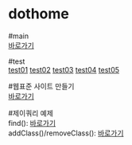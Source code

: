 # dothome

#main<br>
<a href="https://hyunseo418.github.io/dothome/index.html">바로가기</a>

#test<br>
<a href="https://hyunseo418.github.io/dothome/test/test01.html">test01</a>
<a href="https://hyunseo418.github.io/dothome/test/test02.html">test02</a>
<a href="https://hyunseo418.github.io/dothome/test/test03.html">test03</a>
<a href="https://hyunseo418.github.io/dothome/test/test04.html">test04</a>
<a href="https://hyunseo418.github.io/dothome/test/test05.html">test05</a>

#웹표준 사이트 만들기<br>
<a href="https://hyunseo418.github.io/dothome/webstandard/index.html">바로가기</a>

#제이쿼리 예제<br>
find(): <a href="https://hyunseo418.github.io/dothome/jquery/jquery04_find2.html">바로가기</a><br>
addClass()/removeClass(): <a href="https://hyunseo418.github.io/dothome/jquery/jquery06_addClass2.html">바로가기</a>
